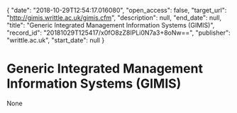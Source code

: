 {
  "date": "2018-10-29T12:54:17.016080", 
  "open_access": false, 
  "target_url": "http://gimis.writtle.ac.uk/gimis.cfm", 
  "description": null, 
  "end_date": null, 
  "title": "Generic Integrated Management Information Systems (GIMIS)", 
  "record_id": "20181029T125417/x0fO8zZ8IPLi0N7a3+8oNw==", 
  "publisher": "writtle.ac.uk", 
  "start_date": null
}

# Generic Integrated Management Information Systems (GIMIS)

None